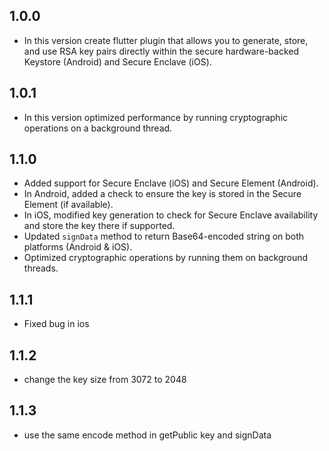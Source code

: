 ## 1.0.0

- In this version create flutter plugin that allows you to generate, store, and use RSA key pairs directly within the secure hardware-backed Keystore (Android) and Secure Enclave (iOS).

## 1.0.1

- In this version optimized performance by running cryptographic operations on a background thread.

## 1.1.0

- Added support for Secure Enclave (iOS) and Secure Element (Android).
- In Android, added a check to ensure the key is stored in the Secure Element (if available).
- In iOS, modified key generation to check for Secure Enclave availability and store the key there if supported.
- Updated `signData` method to return Base64-encoded string on both platforms (Android & iOS).
- Optimized cryptographic operations by running them on background threads.

## 1.1.1

- Fixed bug in ios

## 1.1.2

- change the key size from 3072 to 2048

## 1.1.3

- use the same encode method in getPublic key and signData
